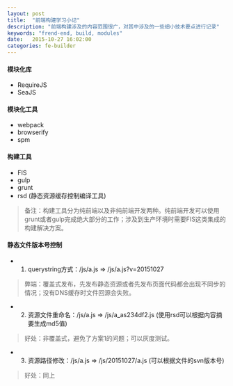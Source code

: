 ```yaml
---
layout: post
title:  "前端构建学习小记"
description: "前端构建涉及的内容范围很广，对其中涉及的一些细小技术要点进行记录"
keywords: "frend-end, build, modules"
date:   2015-10-27 16:02:00
categories: fe-builder
---
```


#### 模块化库

- RequireJS
- SeaJS

#### 模块化工具

- webpack
- browserify
- spm

#### 构建工具

- FIS
- gulp
- grunt
- rsd (静态资源缓存控制编译工具)

> 备注：构建工具分为纯前端以及非纯前端开发两种。纯前端开发可以使用grunt或者gulp完成绝大部分的工作；涉及到生产环境时需要FIS这类集成的构建解决方案。

#### 静态文件版本号控制

- 1. querystring方式：/js/a.js => /js/a.js?v=20151027
> 弊端：覆盖式发布，先发布静态资源或者先发布页面代码都会出现不同步的情况；没有DNS缓存时文件回源会失败。

- 2. 资源文件重命名：/js/a.js => /js/a_as234df2.js (使用rsd可以根据内容摘要生成md5值)
> 好处：非覆盖式，避免了方案1的问题；可以灰度测试。

- 3. 资源路径修改：/js/a.js => /js/20151027/a.js (可以根据文件的svn版本号)
> 好处：同上

